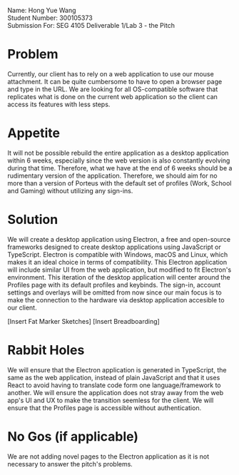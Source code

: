 Name: Hong Yue Wang \
Student Number: 300105373 \
Submission For: SEG 4105 Deliverable 1/Lab 3 - the Pitch

# Problem
Currently, our client has to rely on a web application to use our mouse attachment. It can be quite cumbersome to have to open a browser page and type in the URL. We are looking for all OS-compatible software that replicates what is done on the current web application so the client can access its features with less steps.

# Appetite
It will not be possible rebuild the entire application as a desktop application within 6 weeks, especially since the web version is also constantly evolving during that time. Therefore, what we have at the end of 6 weeks should be a rudimentary version of the application. Therefore, we should aim for no more than a version of Porteus with the default set of profiles (Work, School and Gaming) without utilizing any sign-ins.

# Solution
We will create a desktop application using Electron, a free and open-source frameworks designed to create desktop applications using JavaScript or TypeScript. Electron is compatible with Windows, macOS and Linux, which makes it an ideal choice in terms of compatibility. This Electron application will include similar UI from the web application, but modified to fit Electron's environment. This iteration of the desktop application will center around the Profiles page with its default profiles and keybinds. The sign-in, account settings and overlays will be omitted from now since our main focus is to make the connection to the hardware via desktop application accesible to our client.

[Insert Fat Marker Sketches]
[Insert Breadboarding]
# Rabbit Holes
We will ensure that the Electron application is generated in TypeScript, the same as the web application, instead of plain JavaScript and that it uses React to avoid having to translate code form one language/framework to another. We will ensure the application does not stray away from the web app's UI and UX to make the transition seemless for the client. We will ensure that the Profiles page is accessible without authentication.
# No Gos (if applicable)
We are not adding novel pages to the Electron application as it is not necessary to answer the pitch's problems.